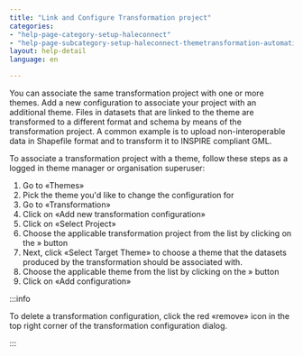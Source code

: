 ```yaml
---
title: "Link and Configure Transformation project"
categories:
- "help-page-category-setup-haleconnect"
- "help-page-subcategory-setup-haleconnect-themetransformation-automation"
layout: help-detail
language: en

---
```


You can associate the same transformation project with one or more themes. Add a new configuration to associate your project with an additional theme. Files in datasets that are linked to the theme are transformed to a different format and schema by means of the transformation project. A common example is to upload non-interoperable data in Shapefile format and to transform it to INSPIRE compliant GML.

To associate a transformation project with a theme, follow these steps as a logged in theme manager or organisation superuser:

1.	Go to &laquo;Themes&raquo;
1.	Pick the theme you'd like to change the configuration for
1.	Go to &laquo;Transformation&raquo;
1.  Click on &laquo;Add new transformation configuration&raquo;
1.	Click on  &laquo;Select Project&raquo;<img src="/images/help/en/configure_transformation_project.png" alt="" title="Linking and configuring transformation projects" class="img-responsive img-inline-help"/>
1.	Choose the applicable transformation project from the list by clicking on the » button
1.	Next, click &laquo;Select Target Theme&raquo; to choose a theme that the datasets produced by the transformation should be associated with.
1.  Choose the applicable theme from the list by clicking on the » button
1. Click on  &laquo;Add configuration&raquo;

:::info

To delete a transformation configuration, click the red &laquo;remove&raquo; icon in the top right corner of the transformation configuration dialog.

:::

